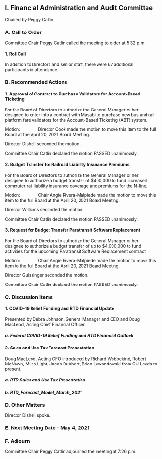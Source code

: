 ## I. Financial Administration and Audit Committee

Chaired by Peggy Catlin

### A. Call to Order

Committee Chair Peggy Catlin called the meeting to order at 5:32 p.m.

#### 1. Roll Call

In addition to Directors and senior staff, there were 67 additional participants in attendance.

### B. Recommended Actions

#### 1. Approval of Contract to Purchase Validators for Account-Based Ticketing

For the Board of Directors to authorize the General Manager or her designee to enter into a contract with Masabi to purchase new bus and rail platform fare validators for the Account-Based Ticketing (ABT) system.

Motion:               Director Cook made the motion to move this item to the full Board at the April 20, 2021 Board Meeting.

Director Dishell seconded the motion.

Committee Chair Catlin declared the motion PASSED unanimously.

#### 2. Budget Transfer for Railroad Liability Insurance Premiums

For the Board of Directors to authorize the General Manager or her designee to authorize a budget transfer of $400,000 to fund increased commuter rail liability insurance coverage and premiums for the N-line.

Motion:               Chair Angie Rivera-Malpiede made the motion to move this item to the full Board at the April 20, 2021 Board Meeting.

Director Williams seconded the motion.

Committee Chair Catlin declared the motion PASSED unanimously.

#### 3. Request for Budget Transfer Paratransit Software Replacement

For the Board of Directors to authorize the General Manager or her designee to authorize a budget transfer of up to $4,000,000 to fund activities for the upcoming Paratransit Software Replacement contract.

Motion:               Chair Angie Rivera-Malpiede made the motion to move this item to the full Board at the April 20, 2021 Board Meeting.

Director Guissinger seconded the motion.

Committee Chair Catlin declared the motion PASSED unanimously.

### C. Discussion Items

#### 1. COVID-19 Relief Funding and RTD Financial Update

Presented by Debra Johnson, General Manager and CEO and Doug MacLeod, Acting Chief Financial Officer.

##### a. Federal COVID-19 Relief Funding and RTD Financial Outlook

#### 2. Sales and Use Tax Forecast Presentation

Doug MacLeod, Acting CFO introduced by Richard Wobbekind, Robert McNown, Miles Light, Jacob Dubbert, Brian Lewandowski from CU Leeds to present.

##### a. RTD Sales and Use Tax Presentation

##### b. RTD_Forecast_Model_March_2021

### D. Other Matters

Director Dishell spoke.

### E. Next Meeting Date - May 4, 2021

### F. Adjourn

Committee Chair Peggy Catlin adjourned the meeting at 7:26 p.m.